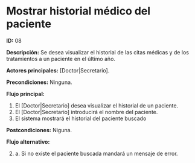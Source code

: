 # Mostrar historial médico del paciente
**ID:** 08

**Descripción:** Se desea visualizar el historial de las citas médicas y de los tratamientos a un paciente en el último año.

**Actores principales:** [Doctor|Secretario].

**Precondiciones:** Ninguna.

**Flujo principal:**
1. El [Doctor|Secretario] desea visualizar el historial de un paciente.
2. El [Doctor|Secretario] introducirá el nombre del paciente.
3. El sistema mostrará el historial del paciente buscado

**Postcondiciones:** Niguna.

**Flujo alternativo:**

2. a. Si no existe el paciente buscada mandará un mensaje de error.
